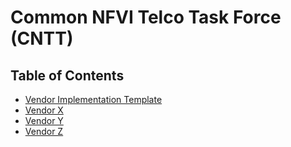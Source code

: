 # Common NFVI Telco Task Force (CNTT)

## Table of Contents
* [Vendor Implementation Template](ven_template)
* [Vendor X](#)
* [Vendor Y](#)
* [Vendor Z](#)